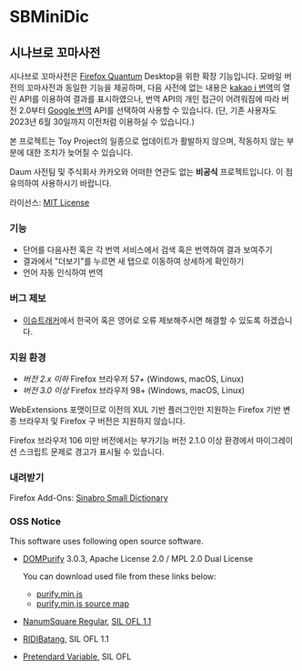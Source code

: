 # SBMiniDic

## 시나브로 꼬마사전

시나브로 꼬마사전은 [Firefox Quantum](https://firefox.com) Desktop을 위한 확장 기능입니다. 모바일 버전의 꼬마사전과 동일한 기능을 제공하며, 다음 사전에 없는 내용은 [kakao i 번역](https://translate.kakao.com)의 열린 API를 이용하여 결과를 표시하였으나, 번역 API의 개인 접근이 어려워짐에 따라 버전 2.0부터 [Google 번역](https://translate.google.com) API를 선택하여 사용할 수 있습니다. (단, 기존 사용자도 2023년 6월 30일까지 이전처럼 이용하실 수 있습니다.)

본 프로젝트는 Toy Project의 일종으로 업데이트가 활발하지 않으며, 작동하지 않는 부분에 대한 조치가 늦어질 수 있습니다.

Daum 사전팀 및 주식회사 카카오와 어떠한 연관도 없는 **비공식** 프로젝트입니다. 이 점 유의하여 사용하시기 바랍니다.

라이선스: [MIT License](LICENSE)

### 기능

* 단어를 다음사전 혹은 각 번역 서비스에서 검색 혹은 번역하여 결과 보여주기
* 결과에서 "더보기"를 누르면 새 탭으로 이동하여 상세하게 확인하기
* 언어 자동 인식하여 번역

### 버그 제보

* [이슈트래커](https://github.com/lego37yoon/SBMiniDic)에서 한국어 혹은 영어로 오류 제보해주시면 해결할 수 있도록 하겠습니다.

### 지원 환경

* *버전 2.x 이하* Firefox 브라우저 57+ (Windows, macOS, Linux)
* *버전 3.0 이상* Firefox 브라우저 98+ (Windows, macOS, Linux)

WebExtensions 포맷이므로 이전의 XUL 기반 플러그인만 지원하는 Firefox 기반 변종 브라우저 및 Firefox 구 버전은 지원하지 않습니다.

Firefox 브라우저 106 미만 버전에서는 부가기능 버전 2.1.0 이상 환경에서 마이그레이션 스크립트 문제로 경고가 표시될 수 있습니다.

### 내려받기

Firefox Add-Ons: [Sinabro Small Dictionary](https://addons.mozilla.org/ko/firefox/addon/sinabro-small-dictionary/)

### OSS Notice

This software uses following open source software.

- [DOMPurify](https://github.com/cure53/DOMPurify) 3.0.3, Apache License 2.0 / MPL 2.0 Dual License

  You can download used file from these links below:
  - [purify.min.js](https://github.com/lego37yoon/SBMiniDic/blob/main/purify.min.js)
  - [purify.min.js source map](https://github.com/lego37yoon/SBMiniDic/blob/main/purify.min.js.map)

- [NanumSquare Regular](https://hangeul.naver.com), [SIL OFL 1.1](https://help.naver.com/service/30016/contents/18088?osType=PC&lang=ko)
- [RIDIBatang](https://ridicorp.com/ridibatang), SIL OFL 1.1
- [Pretendard Variable](https://cactus.tistory.com/306), SIL OFL

